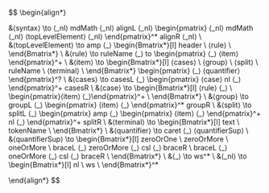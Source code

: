 $$
\begin{align*}

&⟨syntax⟩ \to ⟨\_nl⟩ mdMath ⟨\_nl⟩ alignL ⟨\_nl⟩ \begin{pmatrix} ⟨\_nl⟩ mdMath ⟨\_nl⟩
    ⟨topLevelElement⟩
    ⟨\_nl⟩
\end{pmatrix}^* alignR ⟨\_nl⟩
\\
&⟨topLevelElement⟩ \to amp ⟨\_⟩ \begin{Bmatrix*}[l]
    header \\
    ⟨rule⟩ \\
\end{Bmatrix*}
\\
&⟨rule⟩ \to ruleName ⟨\_⟩ to \begin{pmatrix}
    ⟨\_⟩
    ⟨item⟩
\end{pmatrix}^+
\\
&⟨item⟩ \to \begin{Bmatrix*}[l]
    ⟨cases⟩ \\
    ⟨group⟩ \\
    ⟨split⟩ \\
    ruleName \\
    ⟨terminal⟩ \\
\end{Bmatrix*} \begin{pmatrix}
    ⟨\_⟩
    ⟨quantifier⟩
\end{pmatrix}^?
\\
&⟨cases⟩ \to casesL ⟨\_⟩ \begin{pmatrix}
    ⟨case⟩
    nl
    ⟨\_⟩
\end{pmatrix}^+ casesR
\\
&⟨case⟩ \to \begin{Bmatrix*}[l]
    ⟨rule⟩ ⟨\_⟩ \\
    \begin{pmatrix}⟨item⟩ ⟨\_⟩\end{pmatrix}^+ \\
\end{Bmatrix*}
\\
&⟨group⟩ \to groupL ⟨\_⟩ \begin{pmatrix}
    ⟨item⟩
    ⟨\_⟩
\end{pmatrix}^* groupR
\\
&⟨split⟩ \to splitL ⟨\_⟩ \begin{pmatrix}
    amp ⟨\_⟩
    \begin{pmatrix}
        ⟨item⟩
        ⟨\_⟩
    \end{pmatrix}^+
    nl
    ⟨\_⟩
\end{pmatrix}^+ splitR
\\
&⟨terminal⟩ \to \begin{Bmatrix*}[l]
    text \\
    tokenName \\
\end{Bmatrix*}
\\
&⟨quantifier⟩ \to caret ⟨\_⟩ ⟨quantifierSup⟩
\\
&⟨quantifierSup⟩ \to \begin{Bmatrix*}[l]
    zeroOrOne \\
    zeroOrMore \\
    oneOrMore \\
    braceL ⟨\_⟩ zeroOrMore ⟨\_⟩ csl ⟨\_⟩ braceR \\
    braceL ⟨\_⟩ oneOrMore ⟨\_⟩ csl ⟨\_⟩ braceR \\
\end{Bmatrix*}
\\
&⟨\_⟩ \to ws^*
\\
&⟨\_nl⟩ \to \begin{Bmatrix*}[l]
    nl \\
    ws \\
\end{Bmatrix*}^*

\end{align*}
$$
